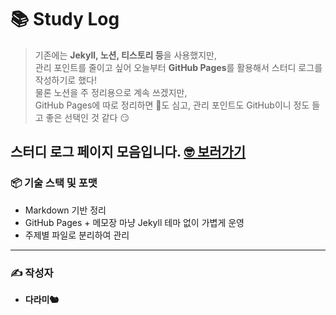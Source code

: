 
# 📚 Study Log

> 기존에는 **Jekyll, 노션, 티스토리 등**을 사용했지만,  
> 관리 포인트를 줄이고 싶어 오늘부터 **GitHub Pages**를 활용해서 스터디 로그를 작성하기로 했다!  
> 물론 노션을 주 정리용으로 계속 쓰겠지만,  
> GitHub Pages에 따로 정리하면 🌱도 심고, 관리 포인트도 GitHub이니 정도 들고 좋은 선택인 것 같다 😏

스터디 로그 페이지 모음입니다. 
[🤓 보러가기](https://dev-eze.github.io/study-log/)
---



### 📦 기술 스택 및 포맷
- Markdown 기반 정리
- GitHub Pages + 메모장 마냥 Jekyll 테마 없이 가볍게 운영
- 주제별 파일로 분리하여 관리

---

### ✍️ 작성자
- **다라미🐿️** 


